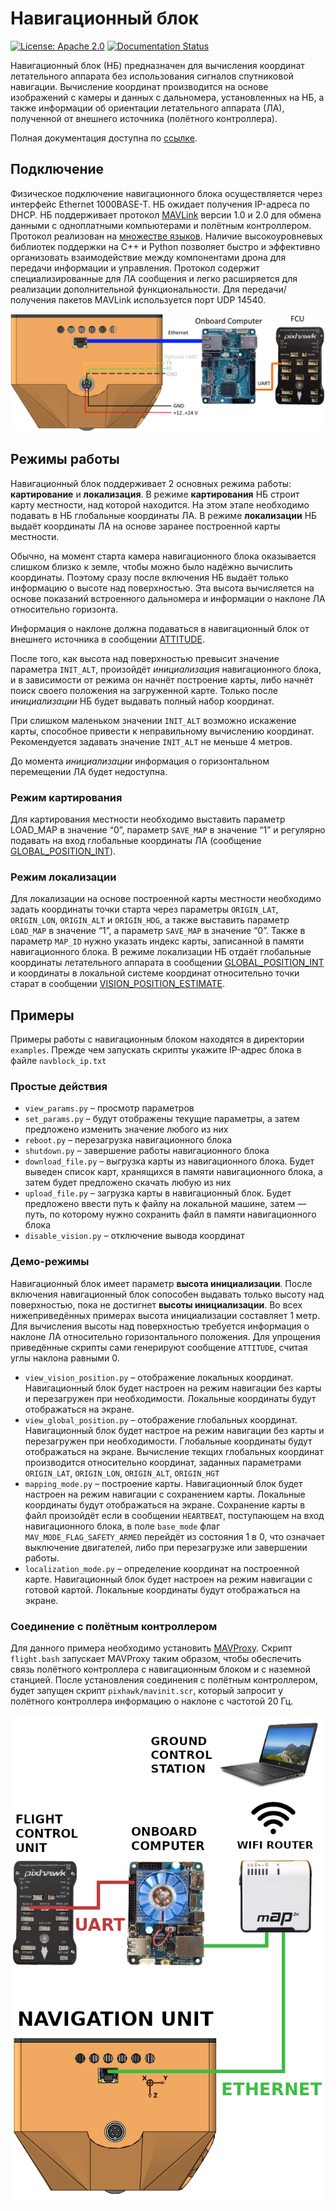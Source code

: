 # Навигационный блок
[![License: Apache 2.0](https://img.shields.io/badge/license-Apache%202.0-brightgreen.svg)](https://www.apache.org/licenses/LICENSE-2.0)
[![Documentation Status](https://readthedocs.org/projects/ntr-navigation-unit/badge/?version=latest)](https://ntr-navigation-unit.readthedocs.io/)

Навигационный блок (НБ) предназначен для вычисления координат летательного аппарата без использования сигналов спутниковой навигации.
Вычисление координат производится на основе изображений с камеры и данных с дальномера, установленных на НБ, а также информации об ориентации летательного аппарата (ЛА), полученной от внешнего источника (полётного контроллера).

Полная документация доступна по [ссылке](https://ntr-navigation-unit.readthedocs.io).

## Подключение

Физическое подключение навигационного блока осуществляется через интерфейс Ethernet 1000BASE-T.
НБ ожидает получения IP-адреса по DHCP.
НБ поддерживает протокол [MAVLink](https://mavlink.io/) версии 1.0 и 2.0 для обмена данными с одноплатными компьютерами и полётным контроллером.
Протокол реализован на [множестве языков](https://mavlink.io/en/getting_started/use_libraries.html).
Наличие высокоуровневых библиотек поддержки на C++ и Python позволяет быстро и эффективно организовать взаимодействие между компонентами дрона для передачи информации и управления.
Протокол содержит специализированные для ЛА сообщения и легко расширяется для реализации дополнительной функциональности.
Для передачи/получения пакетов MAVLink используется порт UDP 14540.

![](docs/_static/connection.png)

## Режимы работы

Навигационный блок поддерживает 2 основных режима работы: **картирование** и **локализация**.
В режиме **картирования** НБ строит карту местности, над которой находится.
На этом этапе необходимо подавать в НБ глобальные координаты ЛА.
В режиме **локализации** НБ выдаёт координаты ЛА на основе заранее построенной карты местности.

Обычно, на момент старта камера навигационного блока оказывается слишком близко к земле, чтобы можно было надёжно вычислить координаты.
Поэтому сразу после включения НБ выдаёт только информацию о высоте над поверхностью.
Эта высота вычисляется на основе показаний встроенного дальномера и информации о наклоне ЛА относительно горизонта.

Информация о наклоне должна подаваться в навигационный блок от внешнего источника в сообщении [ATTITUDE](https://mavlink.io/en/messages/common.html#ATTITUDE).

После того, как высота над поверхностью превысит значение параметра `INIT_ALT`, произойдёт *инициализация* навигационного блока, и в зависимости от режима он начнёт построение карты, либо начнёт поиск своего положения на загруженной карте.
Только после *инициализации* НБ будет выдавать полный набор координат.

При слишком маленьком значении `INIT_ALT` возможно искажение карты, способное привести к неправильному вычислению координат. Рекомендуется задавать значение `INIT_ALT` не меньше 4 метров.

До момента *инициализации* информация о горизонтальном перемещении ЛА будет недоступна.

### Режим картирования

Для картирования местности необходимо выставить параметр LOAD_MAP в значение “0”, параметр `SAVE_MAP` в значение “1” и регулярно подавать на вход глобальные координаты ЛА (сообщение [GLOBAL_POSITION_INT](https://mavlink.io/en/messages/common.html#GLOBAL_POSITION_INT)).

### Режим локализации

Для локализации на основе построенной карты местности необходимо задать координаты точки старта через параметры `ORIGIN_LAT`, `ORIGIN_LON`, `ORIGIN_ALT` и `ORIGIN_HDG`, а также выставить параметр `LOAD_MAP` в значение “1”, а параметр `SAVE_MAP` в значение “0”.
Также в параметр `MAP_ID` нужно указать индекс карты, записанной в памяти навигационного блока.
В режиме локализации НБ отдаёт глобальные координаты летательного аппарата в сообщении [GLOBAL_POSITION_INT](https://mavlink.io/en/messages/common.html#GLOBAL_POSITION_INT) и координаты в локальной системе координат относительно точки старат в сообщении [VISION_POSITION_ESTIMATE](https://mavlink.io/en/messages/common.html#VISION_POSITION_ESTIMATE).

## Примеры

Примеры работы с навигационным блоком находятся в директории `examples`.
Прежде чем запускать скрипты укажите IP-адрес блока в файле `navblock_ip.txt`

### Простые действия

* `view_params.py` – просмотр параметров
* `set_params.py` – будут отображены текущие параметры, а затем предложено изменить значение любого из них
* `reboot.py` – перезагрузка навигационного блока
* `shutdown.py` – завершение работы навигационного блока
* `download_file.py` – выгрузка карты из навигационного блока. Будет выведен список карт, хранящихся в памяти навигационного блока, а затем будет предложено скачать любую из них
* `upload_file.py` – загрузка карты в навигационный блок. Будет предложено ввести путь к файлу на локальной машине, затем — путь, по которому нужно сохранить файл в памяти навигационного блока
* `disable_vision.py` – отключение вывода координат

### Демо-режимы

Навигационный блок имеет параметр **высота инициализации**.
После включения навигационный блок сопособен выдавать только высоту над поверхностью, пока не достигнет **высоты инициализации**.
Во всех нижеприведённых примерах высота инициализации составляет 1 метр.
Для вычисления высоты над поверхностью требуется информация о наклоне ЛА относительно горизонтального положения.
Для упрощения приведённые скрипты сами генерируют сообщение `ATTITUDE`, считая углы наклона равными 0.

* `view_vision_position.py` – отображение локальных координат. Навигационный блок будет настроен на режим навигации без карты и перезагружен при необходимости. Локальные координаты будут отображаться на экране.
* `view_global_position.py` – отображение глобальных координат. Навигационный блок будет настрое на режим навигации без карты и перезагружен при необходимости. Глобальные координаты будут отображаться на экране. Вычисление текщих глобальных координат производится относительно координат, заданных параметрами `ORIGIN_LAT`, `ORIGIN_LON`, `ORIGIN_ALT`, `ORIGIN_HGT`
* `mapping_mode.py` – построение карты. Навигационный блок будет настроен на режим навигации с сохранением карты. Локальные координаты будут отображаться на экране. Сохранение карты в файл произойдёт если в сообщении `HEARTBEAT`, поступающем на вход навигационного блока, в поле `base_mode` флаг `MAV_MODE_FLAG_SAFETY_ARMED` перейдёт из состояния 1 в 0, что означает выключение двигателей, либо при перезагрузке или завершении работы.
* `localization_mode.py` – определение координат на построенной карте. Навигационный блок будет настроен на режим навигации с готовой картой. Локальные координаты будут отображаться на экране.

### Соединение с полётным контроллером

Для данного примера необходимо установить [MAVProxy](https://ardupilot.github.io/MAVProxy/html/index.html).
Скрипт `flight.bash` запускает MAVProxy таким образом, чтобы обеспечить связь полётного контроллера с навигационным блоком и с наземной станцией.
После установления соединения с полётным контроллером, будет запущен скрипт `pixhawk/mavinit.scr`, который запросит у полётного контроллера информацию о наклоне с частотой 20 Гц.

![](docs/_static/flight_connection.png)
